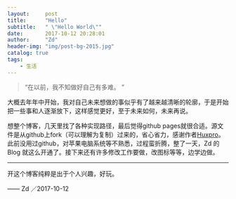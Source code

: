 ```yaml
---
layout:     post
title:      "Hello"
subtitle:   " \"Hello World\""
date:       2017-10-12 20:28:01
author:     "Zd"
header-img: "img/post-bg-2015.jpg"
catalog: true
tags:
    - 生活
---
```


> “在以前，我不知做好自己有多难。 ”

大概去年年中开始，我对自己未来想做的事似乎有了越来越清晰的轮廓，于是开始把一些事和人逐渐放下，这样感觉更好，至于未来如何，未来再说。

想整个博客，几天里找了各种实现路径，最后觉得github pages就很合适。源文件是从github上fork（可以理解为复制）过来的，省心省力，感谢作者[Huxpro](https://github.com/Huxpro/huxpro.github.io)。
此前没用过github，对苹果电脑系统等不熟悉，过程蛮折腾，整了一天，Zd 的 Blog 就这么开通了。接下来还有许多修改工作要做，改图标等等，边学边做。

---

开这个博客纯粹是出于个人兴趣，好玩。



—— Zd ／2017-10-12


